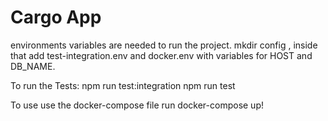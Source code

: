 # Cargo App

environments variables are needed to run the project. 
mkdir config , inside that add test-integration.env and docker.env with variables for HOST and DB_NAME. 

To run the Tests:
npm run test:integration
npm run test

To use use the docker-compose file  run docker-compose up!

